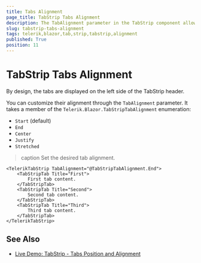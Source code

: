 ```yaml
---
title: Tabs Alignment
page_title: TabStrip Tabs Alignment
description: The TabAlignment parameter in the TabStrip component allows you to control the alignment of the tabs. By default, tabs align to the left of the TabStrip header.
slug: tabstrip-tabs-alignment
tags: telerik,blazor,tab,strip,tabstrip,alignment
published: True
position: 11
---
```


# TabStrip Tabs Alignment

By design, the tabs are displayed on the left side of the TabStrip header.

You can customize their alignment through the `TabAlignment` parameter. It takes a member of the `Telerik.Blazor.TabStripTabAlignment` enumeration:

* `Start` (default)
* `End`
* `Center`
* `Justify`
* `Stretched`

>caption Set the desired tab alignment.

````CSHTML
<TelerikTabStrip TabAlignment="@TabStripTabAlignment.End">
    <TabStripTab Title="First">
        First tab content.
    </TabStripTab>
    <TabStripTab Title="Second">
        Second tab content.        
    </TabStripTab>
    <TabStripTab Title="Third">
        Third tab content.
    </TabStripTab>
</TelerikTabStrip>
````

## See Also

  * [Live Demo: TabStrip - Tabs Position and Alignment](https://demos.telerik.com/blazor-ui/tabstrip/tab-positions)